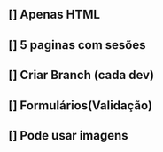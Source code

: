 ## [] Apenas HTML
## [] 5 paginas com sesões 
## [] Criar Branch (cada dev)
## [] Formulários(Validação)
## [] Pode usar imagens

